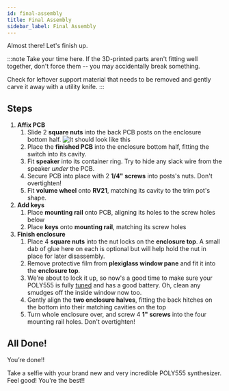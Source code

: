 ```yaml
---
id: final-assembly
title: Final Assembly
sidebar_label: Final Assembly
---
```


Almost there! Let's finish up.

:::note
Take your time here. If the 3D-printed parts aren't fitting well together, don't force them -- you may accidentally break something.

Check for leftover support material that needs to be removed and gently carve it away with a utility knife.
:::

## Steps

<!-- TODO: name those posts nut locks? -->

1. **Affix PCB**
   1. Slide 2 **square nuts** into the back PCB posts on the enclosure bottom half.
      ![It should look like this](https://dummyimage.com/600x400)
   2. Place the **finished PCB** into the enclosure bottom half, fitting the switch into its cavity.
   3. Fit **speaker** into its container ring. Try to hide any slack wire from the speaker _under_ the PCB.
   4. Secure PCB into place with 2 **1/4" screws** into posts's nuts. Don't overtighten!
   5. Fit **volume wheel** onto **RV21**, matching its cavity to the trim pot's shape.
2. **Add keys**
   1. Place **mounting rail** onto PCB, aligning its holes to the screw holes below
   2. Place **keys** onto **mounting rail**, matching its screw holes
3. **Finish enclosure**
   1. Place 4 **square nuts** into the nut locks on the **enclosure top**. A small dab of glue here on each is optional but will help hold the nut in place for later disassembly.
   2. Remove protective film from **plexiglass window pane** and fit it into the **enclosure top**.
   3. We're about to lock it up, so now's a good time to make sure your POLY555 is fully [tuned](tuning) and has a good battery. Oh, clean any smudges off the inside window now too.
   4. Gently align the **two enclosure halves**, fitting the back hitches on the bottom into their matching cavities on the top
   5. Turn whole enclosure over, and screw 4 **1" screws** into the four mounting rail holes. Don't overtighten!

## All Done!

You’re done!!

Take a selfie with your brand new and very incredible POLY555 synthesizer. Feel good! You're the best!!
